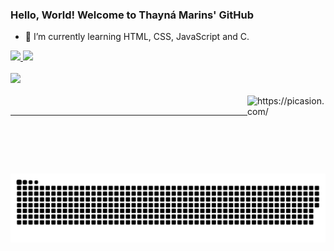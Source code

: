 ### Hello, World! Welcome to Thayná Marins' GitHub

- 🌱 I’m currently learning HTML, CSS, JavaScript and C.

<div>
  <a href="https://github.com/thaynamarinss">
    <img height="180em" src="https://github-readme-stats.vercel.app/api?username=thaynamarinss&show_icons=true&theme=dark&include_all_commits=true&count_private=true"/>
        <img height="180em" src="https://github-readme-stats.vercel.app/api/top-langs/?username=thaynamarinss&layout-compact&langs_count=16&theme=dark"/>    
</div>
<br>
 <a href="https://www.linkedin.com/in/thaynamarinss/" targer="_blank"><img src="https://img.shields.io/badge/LinkedIn-0077B5?style=for-the-badge&logo=linkedin&logoColor=white" targer="_blank"></a>
  
  <div style="display: inline_block"><br>    
   <img align="right" src="https://i.picasion.com/pic91/56e67275882f9ba2be3b2c9073f3a0a0.gif" width="125" height="125" border="0" alt="https://picasion.com/" /></a><br /><a href="https://picasion.com/">
 </div> 
 
<hr></hr>

 
  
  <div>
 
    
  ![Snake animation](https://github.com/thaynamarinss/thaynamarinss/blob/output/github-contribution-grid-snake.svg)
  </div>
